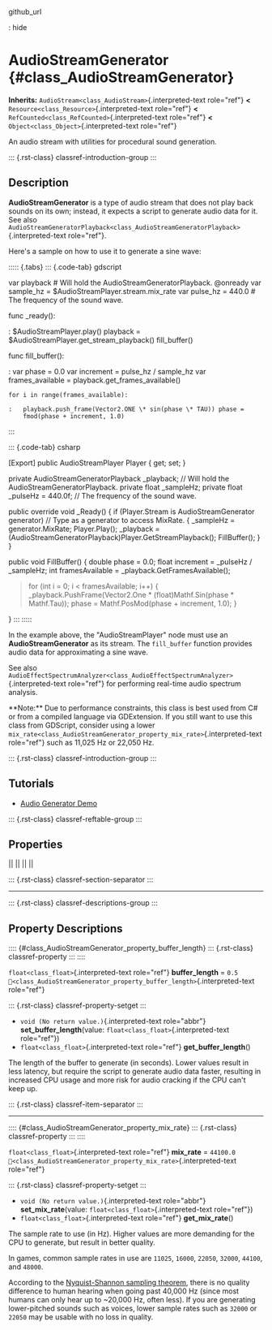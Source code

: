 github_url

:   hide

# AudioStreamGenerator {#class_AudioStreamGenerator}

**Inherits:** `AudioStream<class_AudioStream>`{.interpreted-text
role="ref"} **\<** `Resource<class_Resource>`{.interpreted-text
role="ref"} **\<** `RefCounted<class_RefCounted>`{.interpreted-text
role="ref"} **\<** `Object<class_Object>`{.interpreted-text role="ref"}

An audio stream with utilities for procedural sound generation.

::: {.rst-class}
classref-introduction-group
:::

## Description

**AudioStreamGenerator** is a type of audio stream that does not play
back sounds on its own; instead, it expects a script to generate audio
data for it. See also
`AudioStreamGeneratorPlayback<class_AudioStreamGeneratorPlayback>`{.interpreted-text
role="ref"}.

Here\'s a sample on how to use it to generate a sine wave:

::::: {.tabs}
::: {.code-tab}
gdscript

var playback \# Will hold the AudioStreamGeneratorPlayback. @onready var
sample_hz = \$AudioStreamPlayer.stream.mix_rate var pulse_hz = 440.0 \#
The frequency of the sound wave.

func \_ready():

:   \$AudioStreamPlayer.play() playback =
    \$AudioStreamPlayer.get_stream_playback() fill_buffer()

func fill_buffer():

:   var phase = 0.0 var increment = pulse_hz / sample_hz var
    frames_available = playback.get_frames_available()

    for i in range(frames_available):

    :   playback.push_frame(Vector2.ONE \* sin(phase \* TAU)) phase =
        fmod(phase + increment, 1.0)
:::

::: {.code-tab}
csharp

\[Export\] public AudioStreamPlayer Player { get; set; }

private AudioStreamGeneratorPlayback \_playback; // Will hold the
AudioStreamGeneratorPlayback. private float \_sampleHz; private float
\_pulseHz = 440.0f; // The frequency of the sound wave.

public override void \_Ready() { if (Player.Stream is
AudioStreamGenerator generator) // Type as a generator to access
MixRate. { \_sampleHz = generator.MixRate; Player.Play(); \_playback =
(AudioStreamGeneratorPlayback)Player.GetStreamPlayback(); FillBuffer();
} }

public void FillBuffer() { double phase = 0.0; float increment =
\_pulseHz / \_sampleHz; int framesAvailable =
\_playback.GetFramesAvailable();

> for (int i = 0; i \< framesAvailable; i++) {
> \_playback.PushFrame(Vector2.One \* (float)Mathf.Sin(phase \*
> Mathf.Tau)); phase = Mathf.PosMod(phase + increment, 1.0); }

}
:::
:::::

In the example above, the \"AudioStreamPlayer\" node must use an
**AudioStreamGenerator** as its stream. The `fill_buffer` function
provides audio data for approximating a sine wave.

See also
`AudioEffectSpectrumAnalyzer<class_AudioEffectSpectrumAnalyzer>`{.interpreted-text
role="ref"} for performing real-time audio spectrum analysis.

\*\*Note:\*\* Due to performance constraints, this class is best used
from C# or from a compiled language via GDExtension. If you still want
to use this class from GDScript, consider using a lower
`mix_rate<class_AudioStreamGenerator_property_mix_rate>`{.interpreted-text
role="ref"} such as 11,025 Hz or 22,050 Hz.

::: {.rst-class}
classref-introduction-group
:::

## Tutorials

- [Audio Generator
  Demo](https://godotengine.org/asset-library/asset/2759)

::: {.rst-class}
classref-reftable-group
:::

## Properties

||
||
||
||

::: {.rst-class}
classref-section-separator
:::

------------------------------------------------------------------------

::: {.rst-class}
classref-descriptions-group
:::

## Property Descriptions

:::: {#class_AudioStreamGenerator_property_buffer_length}
::: {.rst-class}
classref-property
:::
::::

`float<class_float>`{.interpreted-text role="ref"} **buffer_length** =
`0.5`
`🔗<class_AudioStreamGenerator_property_buffer_length>`{.interpreted-text
role="ref"}

::: {.rst-class}
classref-property-setget
:::

- `void (No return value.)`{.interpreted-text role="abbr"}
  **set_buffer_length**(value: `float<class_float>`{.interpreted-text
  role="ref"})
- `float<class_float>`{.interpreted-text role="ref"}
  **get_buffer_length**()

The length of the buffer to generate (in seconds). Lower values result
in less latency, but require the script to generate audio data faster,
resulting in increased CPU usage and more risk for audio cracking if the
CPU can\'t keep up.

::: {.rst-class}
classref-item-separator
:::

------------------------------------------------------------------------

:::: {#class_AudioStreamGenerator_property_mix_rate}
::: {.rst-class}
classref-property
:::
::::

`float<class_float>`{.interpreted-text role="ref"} **mix_rate** =
`44100.0`
`🔗<class_AudioStreamGenerator_property_mix_rate>`{.interpreted-text
role="ref"}

::: {.rst-class}
classref-property-setget
:::

- `void (No return value.)`{.interpreted-text role="abbr"}
  **set_mix_rate**(value: `float<class_float>`{.interpreted-text
  role="ref"})
- `float<class_float>`{.interpreted-text role="ref"} **get_mix_rate**()

The sample rate to use (in Hz). Higher values are more demanding for the
CPU to generate, but result in better quality.

In games, common sample rates in use are `11025`, `16000`, `22050`,
`32000`, `44100`, and `48000`.

According to the [Nyquist-Shannon sampling
theorem](https://en.wikipedia.org/wiki/Nyquist%E2%80%93Shannon_sampling_theorem),
there is no quality difference to human hearing when going past 40,000
Hz (since most humans can only hear up to \~20,000 Hz, often less). If
you are generating lower-pitched sounds such as voices, lower sample
rates such as `32000` or `22050` may be usable with no loss in quality.
